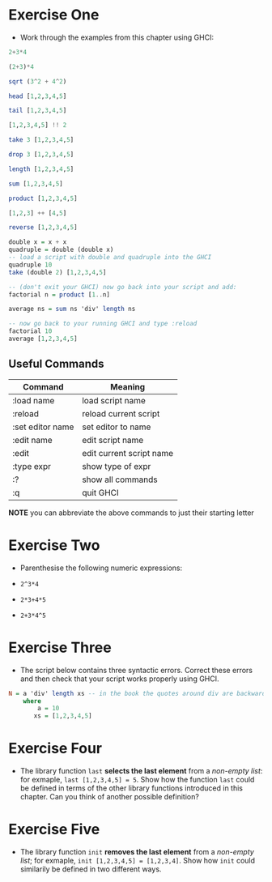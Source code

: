 # Exercise One

- Work through the examples from this chapter using GHCI:

```haskell
2+3*4

(2+3)*4

sqrt (3^2 + 4^2)

head [1,2,3,4,5]

tail [1,2,3,4,5]

[1,2,3,4,5] !! 2

take 3 [1,2,3,4,5]

drop 3 [1,2,3,4,5]

length [1,2,3,4,5]

sum [1,2,3,4,5]

product [1,2,3,4,5]

[1,2,3] ++ [4,5]

reverse [1,2,3,4,5]

double x = x + x
quadruple = double (double x)
-- load a script with double and quadruple into the GHCI
quadruple 10
take (double 2) [1,2,3,4,5]

-- (don't exit your GHCI) now go back into your script and add:
factorial n = product [1..n]

average ns = sum ns 'div' length ns

-- now go back to your running GHCI and type :reload
factorial 10
average [1,2,3,4,5]
```

## Useful Commands

Command | Meaning
--- | ---
:load name | load script name
:reload | reload current script
:set editor name | set editor to name
:edit name | edit script name
:edit | edit current script name
:type expr | show type of expr
:? | show all commands
:q | quit GHCI

**NOTE** you can abbreviate the above commands to just their starting letter

# Exercise Two

- Parenthesise the following numeric expressions:

- `2^3*4`
- `2*3+4*5`
- `2+3*4^5`

# Exercise Three

- The script below contains three syntactic errors. Correct these errors and then check that your script works properly using GHCI.

```haskell
N = a 'div' length xs -- in the book the quotes around div are backward, but I'm not sure how to represent that
    where
        a = 10
       xs = [1,2,3,4,5]
```

# Exercise Four

- The library function `last` **selects the last element** from a _non-empty list_: for exmaple, `last [1,2,3,4,5] = 5`. Show how the function `last` could be defined in terms of the other library functions introduced in this chapter. Can you think of another possible definition?

# Exercise Five

- The library function `init` **removes the last element** from a _non-empty list_; for exmaple, `init [1,2,3,4,5] = [1,2,3,4]`. Show how `init` could similarily be defined in two different ways.